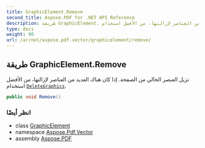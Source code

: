 ```yaml
---
title: GraphicElement.Remove
second_title: Aspose.PDF for .NET API Reference
description: طريقة GraphicElement. تزيل العنصر الحالي من الصفحة. إذا كان هناك العديد من العناصر لإزالتها، من الأفضل استخدام DeleteGraphics
type: docs
weight: 90
url: /ar/net/aspose.pdf.vector/graphicelement/remove/
---
```

## طريقة GraphicElement.Remove

تزيل العنصر الحالي من الصفحة. إذا كان هناك العديد من العناصر لإزالتها، من الأفضل استخدام [`DeleteGraphics`](../../../aspose.pdf/page/deletegraphics/).

```csharp
public void Remove()
```

### انظر أيضًا

* class [GraphicElement](../)
* namespace [Aspose.Pdf.Vector](../../../aspose.pdf.vector/)
* assembly [Aspose.PDF](../../../)